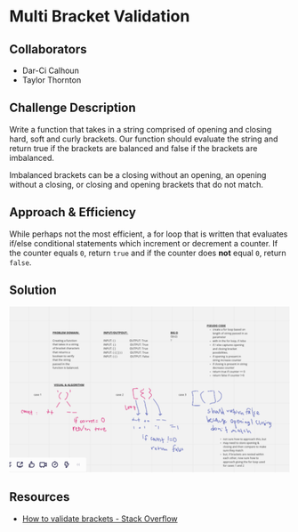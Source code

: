 # Multi Bracket Validation

## Collaborators

- Dar-Ci Calhoun
- Taylor Thornton

## Challenge Description

Write a function that takes in a string comprised of opening and closing hard, soft and curly brackets. Our function should evaluate the string and return true if the brackets are balanced and false if the brackets are imbalanced.

Imbalanced brackets can be a closing without an opening, an opening without a closing, or closing and opening brackets that do not match.

## Approach & Efficiency

While perhaps not the most efficient, a for loop that is written that evaluates if/else conditional statements which increment or decrement a counter. If the counter equals `0`, return `true` and if the counter does **not** equal `0`, return `false`.

## Solution

![Whitebaord](assets/multi-bracket-validation.png)

## Resources

- [How to validate brackets - Stack Overflow](https://stackoverflow.com/questions/50318277/how-to-validate-brackets)
